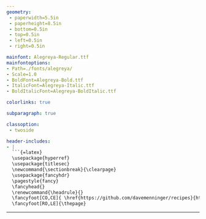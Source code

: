 ```yaml
---
geometry:
 - paperwidth=5.5in
 - paperheight=8.5in
 - bottom=0.5in
 - top=0.5in
 - left=0.5in
 - right=0.5in

mainfont: Alegreya-Regular.ttf
mainfontoptions:
- Path=./fonts/alegreya/
- Scale=1.0
- BoldFont=Alegreya-Bold.ttf
- ItalicFont=Alegreya-Italic.ttf
- BoldItalicFont=Alegreya-BoldItalic.ttf

colorlinks: true

subparagraph: true

classoption:
 - twoside

header-includes:
- |
  ```{=latex}
  \usepackage{hyperref}
  \usepackage{titlesec}
  \newcommand{\sectionbreak}{\clearpage}
  \usepackage{fancyhdr}
  \pagestyle{fancy}
  \fancyhead{}
  \renewcommand{\headrule}{}
  \fancyfoot[CO,CE]{ \href{https://github.com/davemenninger/recipes}{https://github.com/davemenninger/recipes}}
  \fancyfoot[RO,LE]{\thepage}
  ```
---
```

